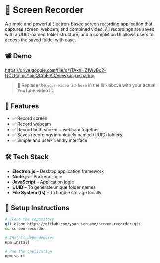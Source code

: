 # 🎥 Screen Recorder

A simple and powerful Electron-based screen recording application that captures screen, webcam, and combined video. All recordings are saved with a UUID-named folder structure, and a completion UI allows users to access the saved folder with ease.

## 📽️ Demo
 https://drive.google.com/file/d/1TAxnHZ1WyBo2-UCzPqImcYbjsQCmFIAG/view?usp=sharing
> 🔁 Replace the `your-video-id-here` in the link above with your actual YouTube video ID.

## 🚀 Features

- ✅ Record screen
- ✅ Record webcam
- ✅ Record both screen + webcam together
- ✅ Saves recordings in uniquely named (UUID) folders
- ✅ Simple and user-friendly interface

## 🛠️ Tech Stack

- **Electron.js** – Desktop application framework  
- **Node.js** – Backend logic  
- **JavaScript** – Application logic  
- **UUID** – To generate unique folder names  
- **File System (fs)** – To handle storage locally

## 🧪 Setup Instructions

```bash
# Clone the repository
git clone https://github.com/yourusername/screen-recorder.git
cd screen-recorder

# Install dependencies
npm install

# Run the application
npm start
